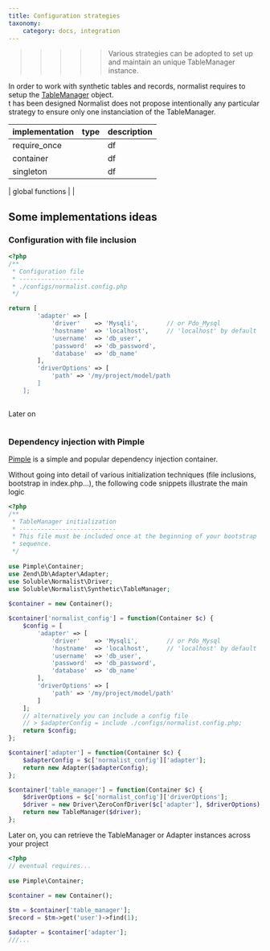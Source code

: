 ```yaml
---
title: Configuration strategies
taxonomy:
    category: docs, integration
---
```


>>>>> Various strategies can be adopted to set up and maintain an unique TableManager instance. 

  


In order to work with synthetic tables and records, normalist requires to setup the [TableManager](../../components/table-manager) object.  
t has been designed Normalist does not propose intentionally any particular strategy to ensure only one instanciation of the TableManager.    

| implementation  | type  | description  |
|---|---|---|
| require_once | | df |
| container |   | df |
| singleton |   | df |

| global functions |   |
## Some implementations ideas

### Configuration with file inclusion

```php
<?php
/**
 * Configuration file
 * ------------------
 * ./configs/normalist.config.php
 */

return [
        'adapter' => [
            'driver'    => 'Mysqli',        // or Pdo_Mysql
            'hostname'  => 'localhost',     // 'localhost' by default
            'username'  => 'db_user',
            'password'  => 'db_password',
            'database'  => 'db_name'
        ],
        'driverOptions' => [
            'path' => '/my/project/model/path
        ]
    ];
    
```

Later on

```php

```

### Dependency injection with Pimple

[Pimple](http://pimple.sensiolabs.org/) is a simple and popular dependency injection container.

Without going into detail of various initialization techniques (file inclusions, bootstrap in index.php...), the following code snippets illustrate the main logic   


```php
<?php 
/**
 * TableManager initialization
 * ---------------------------
 * This file must be included once at the beginning of your bootstrap
 * sequence. 
 */
            
use Pimple\Container;
use Zend\Db\Adapter\Adapter;
use Soluble\Normalist\Driver;
use Soluble\Normalist\Synthetic\TableManager;
    
$container = new Container();

$container['normalist_config'] = function(Container $c) {
    $config = [
        'adapter' => [
            'driver'    => 'Mysqli',        // or Pdo_Mysql
            'hostname'  => 'localhost',     // 'localhost' by default
            'username'  => 'db_user',
            'password'  => 'db_password',
            'database'  => 'db_name'
        ],
        'driverOptions' => [
            'path' => '/my/project/model/path'
        ]
    ];
    // alternatively you can include a config file
    // > $adapterConfig = include ./configs/normalist.config.php;
    return $config;
};

$container['adapter'] = function(Container $c) {
    $adapterConfig = $c['normalist_config']['adapter'];
    return new Adapter($adapterConfig);
};

$container['table_manager'] = function(Container $c) {
    $driverOptions = $c['normalist_config']['driverOptions'];    
    $driver = new Driver\ZeroConfDriver($c['adapter'], $driverOptions);
    return new TableManager($driver);
};

``` 

Later on, you can retrieve the TableManager or Adapter instances across your project

```php
<?php
// eventual requires...    
                 
use Pimple\Container;
    
$container = new Container();

$tm = $container['table_manager'];
$record = $tm->get('user')->find(1);

$adapter = $container['adapter'];
///...

```


